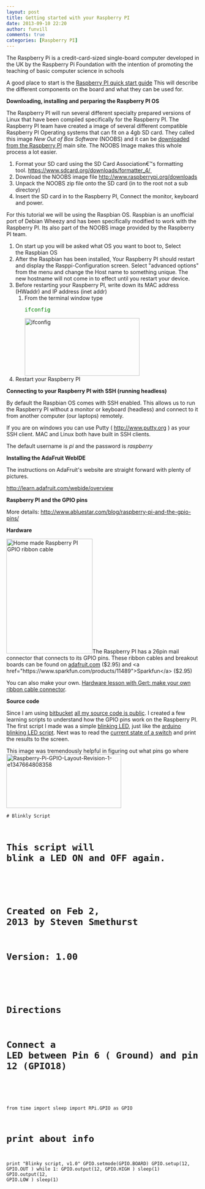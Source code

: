 ```yaml
---
layout: post
title: Getting started with your Raspberry PI
date: 2013-09-10 22:20
author: funvill
comments: true
categories: [Raspberry PI]
---
```

The Raspberry Pi is a credit-card-sized single-board computer developed in the UK by the Raspberry Pi Foundation with the intention of promoting the teaching of basic computer science in schools

A good place to start is the <a href="http://www.raspberrypi.org/wp-content/uploads/2012/04/quick-start-guide-v2_1.pdf">Raspberry PI quick start guide</a> This will describe the different components on the board and what they can be used for.

<strong>Downloading, installing and perparing the Raspberry PI OS</strong>

The Raspberry PI will run several different specialty prepared versions of Linux that have been compiled specifically for the Raspberry PI. The Raspberry PI team have created a image of several different compatible Raspberry PI Operating systems that can fit on a 4gb SD card. They called this image <em>New Out of Box Software </em>(NOOBS) and it can be <a href="http://www.raspberrypi.org/downloads">downloaded from the Raspberry PI</a> main site. The NOOBS Image makes this whole process a lot easier.
<ol>
	<li>Format your SD card using the SD Card Association€™s formatting tool. <a href="https://www.sdcard.org/downloads/formatter_4/ ">https://www.sdcard.org/downloads/formatter_4/ </a></li>
	<li>Download the NOOBS image file
<a href="http://www.raspberrypi.org/downloads">http://www.raspberrypi.org/downloads</a></li>
	<li>Unpack the NOOBS zip file onto the SD card (in to the root not a sub directory)</li>
	<li>Insert the SD card in to the Raspberry PI, Connect the monitor, keyboard and power.</li>
</ol>
For this tutorial we will be using the Raspbian OS. Raspbian is an unofficial port of Debian Wheezy and has been specifically modified to work with the Raspberry PI. Its also part of the NOOBS image provided by the Raspberry PI team.
<ol>
	<li>On start up you will be asked what OS you want to boot to, Select the Raspbian OS</li>
	<li>After the Raspbian has been installed, Your Raspberry PI should restart and display the Rasppi-Configuration screen. Select "advanced options" from the menu and change the Host name to something unique. The new hostname will not come in to effect until you restart your device.</li>
	<li>Before restarting your Raspberry PI, write down its MAC address (HWaddr) and IP address (inet addr)
<ol>
	<li>From the terminal window type
<pre><span style="color: #008000;">ifconfig</span></pre>
<a href="http://www.abluestar.com/blog/wp-content/uploads/2013/09/ifconfig.png"><img alt="ifconfig" src="http://www.abluestar.com/blog/wp-content/uploads/2013/09/ifconfig-300x151.png" width="300" height="151" /></a></li>
</ol>
</li>
	<li>Restart your Raspberry PI</li>
</ol>
<strong>Connecting to your Raspberry PI with SSH (running headless) </strong>

By default the Raspbian OS comes with SSH enabled. This allows us to run the Raspberry PI without a monitor or keyboard (headless) and connect to it from another computer (our laptops) remotely.

If you are on windows you can use Putty ( <a href="http://www.putty.org/" target="_new">http://www.putty.org</a> ) as your SSH client. MAC and Linux both have built in SSH clients.

The default username is <em>pi</em> and the password is <em>raspberry</em>

<strong>Installing the AdaFruit WebIDE</strong>

The instructions on AdaFruit's website are straight forward with plenty of pictures.

<a href="http://learn.adafruit.com/webide/overview">http://learn.adafruit.com/webide/overview</a>

<strong>Raspberry PI and the GPIO pins</strong>

More details: <a href="http://www.abluestar.com/blog/raspberry-pi-and-the-gpio-pins/">http://www.abluestar.com/blog/raspberry-pi-and-the-gpio-pins/</a>

<strong>Hardware </strong>

<a href="http://www.abluestar.com/blog/wp-content/uploads/2013/02/2013-01-31-23.07.11.jpg"><img class="alignright" alt="Home made Raspberry PI GPIO ribbon cable" src="http://www.abluestar.com/blog/wp-content/uploads/2013/02/2013-01-31-23.07.11-225x300.jpg" width="225" height="300" /></a>The Raspberry PI has a 26pin mail connector that connects to its GPIO pins. These ribbon cables and breakout boards can be found on <a href="http://www.adafruit.com/products/862">adafruit.com</a> ($2.95) and <a href="https://www.sparkfun.com/products/11489">Sparkfun</a> ($2.95)

You can also make your own. <a href="http://www.raspberrypi.org/archives/1404">Hardware lesson with Gert: make your own ribbon cable connector</a>.

<strong>Source code </strong>

Since I am using <a href="https://bitbucket.org/">bitbucket</a> <a href="https://github.com/funvill/RaspberryPIExamples/tree/master/examples">all my source code is public</a>. I created a few learning scripts to understand how the GPIO pins work on the Raspberry PI. The first script I made was a simple <a href="https://bitbucket.org/funvill/my-pi-projects/src/d0ebc27c2dd1/examples/Blinky.py?at=master">blinking LED</a>, just like the <a href="https://gist.github.com/anonymous/4728721">arduino blinking LED script</a>. Next was to read the <a href="https://bitbucket.org/funvill/my-pi-projects/src/d0ebc27c2dd1/examples/DigitalRead.py?at=master">current state of a switch</a> and print the results to the screen.

This image was tremendously helpful in figuring out what pins go where<a href="http://www.abluestar.com/blog/wp-content/uploads/2013/02/Raspberry-Pi-GPIO-Layout-Revision-1-e1347664808358.png"><img alt="Raspberry-Pi-GPIO-Layout-Revision-1-e1347664808358" src="http://www.abluestar.com/blog/wp-content/uploads/2013/02/Raspberry-Pi-GPIO-Layout-Revision-1-e1347664808358-300x141.png" width="300" height="141" /></a>

<code># Blinkly Script
# This script will blink a LED ON and OFF again.
#
# Created on Feb 2, 2013 by Steven Smethurst
# Version: 1.00
#
# Directions
# Connect a LED between Pin 6 ( Ground) and pin 12 (GPIO18)
#
from time import sleep
import RPi.GPIO as GPIO
# print about info
print "Blinky script, v1.0"
GPIO.setmode(GPIO.BOARD)
GPIO.setup(12, GPIO.OUT )
while 1:
GPIO.output(12, GPIO.HIGH )
sleep(1)
GPIO.output(12, GPIO.LOW )
sleep(1)
</code>
